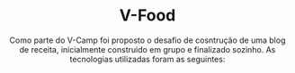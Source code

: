 <h1 align="center">V-Food</h1>

<p align="center">Como parte do V-Camp foi proposto o desafio de cosntrução de uma blog de receita, inicialmente construido em grupo e finalizado sozinho. As tecnologias utilizadas foram as seguintes:</p>
